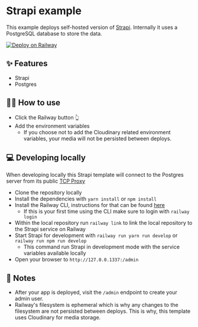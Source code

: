 # Strapi example

This example deploys self-hosted version of [Strapi](https://strapi.io/). Internally it uses a PostgreSQL database to store the data.

[![Deploy on Railway](https://railway.app/button.svg)](https://railway.app/new/template/strapi?referralCode=milo)

## ✨ Features

- Strapi
- Postgres

## 💁‍♀️ How to use

- Click the Railway button 👆
- Add the environment variables
  - If you choose not to add the Cloudinary related environment variables, your media will not be persisted between deploys.

## 💻 Developing locally

When developing locally this Strapi template will connect to the Postgres server from its public [TCP Proxy](https://docs.railway.app/deploy/exposing-your-app#tcp-proxying)

- Clone the repository locally
- Install the dependencies with `yarn install` or `npm install`
- Install the Railway CLI, instructions for that can be found [here](https://docs.railway.app/develop/cli#installation)
    - If this is your first time using the CLI make sure to login with `railway login`
- Within the local repository run `railway link` to link the local repository to the Strapi service on Railway
- Start Strapi for development with `railway run yarn run develop` or `railway run npm run develop`
    - This command run Strapi in development mode with the service variables available locally
- Open your browser to `http://127.0.0.1337:/admin`

## 📝 Notes

- After your app is deployed, visit the `/admin` endpoint to create your admin user.
- Railway's filesystem is ephemeral which is why any changes to the filesystem are not persisted between deploys. This is why, this template uses Cloudinary for media storage.
